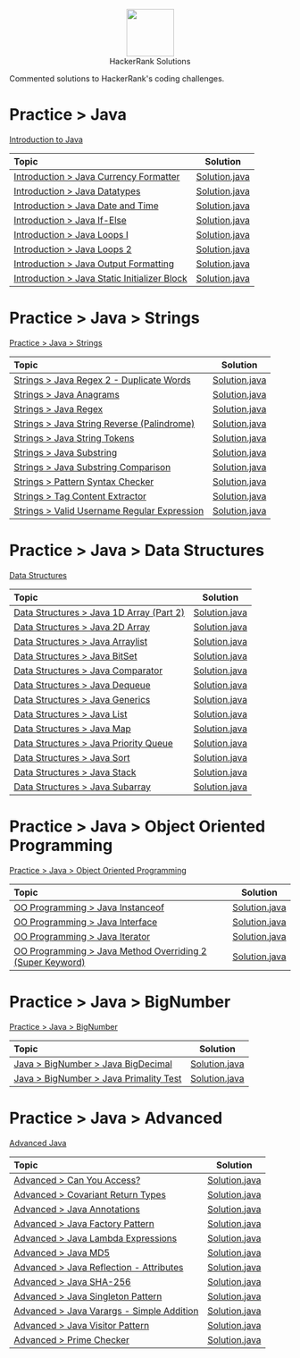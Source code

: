 <p align="center">
    <a href="https://www.hackerrank.com/MagicDude4Eva">
        <img height="85" src="https://d3keuzeb2crhkn.cloudfront.net/hackerrank/assets/styleguide/logo_wordmark-f5c5eb61ab0a154c3ed9eda24d0b9e31.svg">
    </a>
    <br>HackerRank Solutions
</p>
<p>
Commented solutions to HackerRank's coding challenges.
</p>

# Practice > Java
<a href="https://www.hackerrank.com/domains/java?badge_type=java&filters%5Bsubdomains%5D%5B%5D=java-introduction">Introduction to Java</a>

| Topic                                                                                                                       |                                                                                   Solution                                                                                  |
|:----------------------------------------------------------------------------------------------------------------------------|:---------------------------------------------------------------------------------------------------------------------------------------------------------------------------:|
|[Introduction > Java Currency Formatter](https://www.hackerrank.com/challenges/java-currency-formatter/problem)              |[Solution.java](https://github.com/magicdude4eva/HackerRank/blob/master/src/practice/java/introduction/javacurrencyformatter/Solution.java)                                  |
|[Introduction > Java Datatypes](https://www.hackerrank.com/challenges/java-datatypes/problem)                                |[Solution.java](https://github.com/magicdude4eva/HackerRank/blob/master/src/practice/java/introduction/javadatatypes/Solution.java)                                          |
|[Introduction > Java Date and Time](https://www.hackerrank.com/challenges/java-date-and-time/problem)                        |[Solution.java](https://github.com/magicdude4eva/HackerRank/blob/master/src/practice/java/introduction/javadateandtime/Solution.java)                                        |
|[Introduction > Java If-Else](https://www.hackerrank.com/challenges/java-if-else/problem)                                    |[Solution.java](https://github.com/magicdude4eva/HackerRank/blob/master/src/practice/java/introduction/javaifelse/Solution.java)                                             |
|[Introduction > Java Loops I](https://www.hackerrank.com/challenges/java-loops-i/problem)                                    |[Solution.java](https://github.com/magicdude4eva/HackerRank/blob/master/src/practice/java/introduction/javaloopsii/Solution.java)                                            |
|[Introduction > Java Loops 2](https://www.hackerrank.com/challenges/java-loops/problem)                                      |[Solution.java](https://github.com/magicdude4eva/HackerRank/blob/master/src/practice/java/introduction/javaloopsi/Solution.java)                                             |
|[Introduction > Java Output Formatting](https://www.hackerrank.com/challenges/java-output-formatting/problem)                |[Solution.java](https://github.com/magicdude4eva/HackerRank/blob/master/src/practice/java/introduction/javaoutputformatting/Solution.java)                                   |
|[Introduction > Java Static Initializer Block](https://www.hackerrank.com/challenges/java-static-initializer-block/problem)  |[Solution.java](https://github.com/magicdude4eva/HackerRank/blob/master/src/practice/java/introduction/javastaticinitializerblock/Solution.java)                             |

# Practice > Java > Strings
<a href="https://www.hackerrank.com/domains/java?filters%5Bsubdomains%5D%5B%5D=java-strings">Practice > Java > Strings</a>

| Topic                                                                                                                       |                                                                                   Solution                                                                                  |
|:----------------------------------------------------------------------------------------------------------------------------|:---------------------------------------------------------------------------------------------------------------------------------------------------------------------------:|
|[Strings > Java Regex 2 - Duplicate Words](https://www.hackerrank.com/challenges/duplicate-word/problem)                     |[Solution.java](https://github.com/magicdude4eva/HackerRank/blob/master/src/practice/java/strings/duplicatewords/Solution.java)                                              |
|[Strings > Java Anagrams](https://www.hackerrank.com/challenges/java-anagrams/problem)                                       |[Solution.java](https://github.com/magicdude4eva/HackerRank/blob/master/src/practice/java/strings/javaanagrams/Solution.java)                                                |
|[Strings > Java Regex](https://www.hackerrank.com/challenges/java-regex/problem)                                             |[Solution.java](https://github.com/magicdude4eva/HackerRank/blob/master/src/practice/java/strings/javaregex/Solution.java)                                                   |
|[Strings > Java String Reverse (Palindrome)](https://www.hackerrank.com/challenges/java-string-reverse/problem)              |[Solution.java](https://github.com/magicdude4eva/HackerRank/blob/master/src/practice/java/strings/javastringreverse/Solution.java)                                           |
|[Strings > Java String Tokens](https://www.hackerrank.com/challenges/java-string-tokens/problem)                             |[Solution.java](https://github.com/magicdude4eva/HackerRank/blob/master/src/practice/java/strings/javastringtokens/Solution.java)                                            |
|[Strings > Java Substring](https://www.hackerrank.com/challenges/java-substring/problem)                                     |[Solution.java](https://github.com/magicdude4eva/HackerRank/blob/master/src/practice/java/strings/javasubstring/Solution.java)                                               |
|[Strings > Java Substring Comparison](https://www.hackerrank.com/challenges/java-string-compare/problem)                     |[Solution.java](https://github.com/magicdude4eva/HackerRank/blob/master/src/practice/java/strings/javasubstringcomparisons/Solution.java)                                    |
|[Strings > Pattern Syntax Checker](https://www.hackerrank.com/challenges/pattern-syntax-checker/problem)                     |[Solution.java](https://github.com/magicdude4eva/HackerRank/blob/master/src/practice/java/strings/patternsyntaxchecker/Solution.java)                                        |
|[Strings > Tag Content Extractor](https://www.hackerrank.com/challenges/tag-content-extractor/problem)                       |[Solution.java](https://github.com/magicdude4eva/HackerRank/blob/master/src/practice/java/strings/tagcontentextractor/Solution.java)                                         |
|[Strings > Valid Username Regular Expression](https://www.hackerrank.com/challenges/valid-username-checker/problem)          |[Solution.java](https://github.com/magicdude4eva/HackerRank/blob/master/src/practice/java/strings/validusernameregularexpression/Solution.java)                              |

# Practice > Java > Data Structures
<a href="https://www.hackerrank.com/domains/java?filters%5Bsubdomains%5D%5B%5D=java-data-structure">Data Structures</a>

| Topic                                                                                                                       |                                                                                   Solution                                                                                  |
|:----------------------------------------------------------------------------------------------------------------------------|:---------------------------------------------------------------------------------------------------------------------------------------------------------------------------:|
|[Data Structures > Java 1D Array (Part 2)](https://www.hackerrank.com/challenges/java-1d-array/problem)                      |[Solution.java](https://github.com/magicdude4eva/HackerRank/blob/master/src/practice/java/datastructures/java1darraypart2/Solution.java)                                     |
|[Data Structures > Java 2D Array](https://www.hackerrank.com/challenges/java-2d-array/problem)                               |[Solution.java](https://github.com/magicdude4eva/HackerRank/blob/master/src/practice/java/datastructures/java2darray/Solution.java)                                          |
|[Data Structures > Java Arraylist](https://www.hackerrank.com/challenges/java-arraylist/problem)                             |[Solution.java](https://github.com/magicdude4eva/HackerRank/blob/master/src/practice/java/datastructures/javaarraylist/Solution.java)                                        |
|[Data Structures > Java BitSet](https://www.hackerrank.com/challenges/java-bitset/problem)                                   |[Solution.java](https://github.com/magicdude4eva/HackerRank/blob/master/src/practice/java/datastructures/javabitset/Solution.java)                                           |
|[Data Structures > Java Comparator](https://www.hackerrank.com/challenges/java-comparator/problem)                           |[Solution.java](https://github.com/magicdude4eva/HackerRank/blob/master/src/practice/java/datastructures/javacomparator/Solution.java)                                       |
|[Data Structures > Java Dequeue](https://www.hackerrank.com/challenges/java-dequeue/problem)                                 |[Solution.java](https://github.com/magicdude4eva/HackerRank/blob/master/src/practice/java/datastructures/javadequeue/test.java)                                              |
|[Data Structures > Java Generics](https://www.hackerrank.com/challenges/java-generics/problem)                               |[Solution.java](https://github.com/magicdude4eva/HackerRank/blob/master/src/practice/java/datastructures/javagenerics/Solution.java)                                         |
|[Data Structures > Java List](https://www.hackerrank.com/challenges/java-list/problem)                                       |[Solution.java](https://github.com/magicdude4eva/HackerRank/blob/master/src/practice/java/datastructures/javalist/Solution.java)                                             |
|[Data Structures > Java Map](https://www.hackerrank.com/challenges/phone-book/problem)                                       |[Solution.java](https://github.com/magicdude4eva/HackerRank/blob/master/src/practice/java/datastructures/javamap/Solution.java)                                              |
|[Data Structures > Java Priority Queue](https://www.hackerrank.com/challenges/java-priority-queue/problem)                   |[Solution.java](https://github.com/magicdude4eva/HackerRank/blob/master/src/practice/java/datastructures/javapriorityqueue/Solution.java)                                    |
|[Data Structures > Java Sort](https://www.hackerrank.com/challenges/java-sort/problem)                                       |[Solution.java](https://github.com/magicdude4eva/HackerRank/blob/master/src/practice/java/datastructures/javasort/Solution.java)                                             |
|[Data Structures > Java Stack](https://www.hackerrank.com/challenges/java-stack/problem)                                     |[Solution.java](https://github.com/magicdude4eva/HackerRank/blob/master/src/practice/java/datastructures/javastack/Solution.java)                                            |
|[Data Structures > Java Subarray](https://www.hackerrank.com/challenges/java-negative-subarray/problem)                      |[Solution.java](https://github.com/magicdude4eva/HackerRank/blob/master/src/practice/java/datastructures/javasubarray/Solution.java)                                         |

# Practice > Java > Object Oriented Programming
<a href="https://www.hackerrank.com/domains/java?filters%5Bsubdomains%5D%5B%5D=oop">Practice > Java > Object Oriented Programming</a>

| Topic                                                                                                                                            |                                                                                   Solution                                                                                  |
|:-------------------------------------------------------------------------------------------------------------------------------------------------|:---------------------------------------------------------------------------------------------------------------------------------------------------------------------------:|
|[OO Programming > Java Instanceof](https://www.hackerrank.com/challenges/java-instanceof-keyword/problem)                                         |[Solution.java](https://github.com/magicdude4eva/HackerRank/blob/master/src/practice/java/objectorientedprogramming/javainstanceofkeyword/InstanceOFTutorial.java)           |
|[OO Programming > Java Interface](https://www.hackerrank.com/challenges/java-interface/problem)                                                   |[Solution.java](https://github.com/magicdude4eva/HackerRank/blob/master/src/practice/java/objectorientedprogramming/javainterface/Solution.java)                             |
|[OO Programming > Java Iterator](https://www.hackerrank.com/challenges/java-iterator/problem)                                                     |[Solution.java](https://github.com/magicdude4eva/HackerRank/blob/master/src/practice/java/objectorientedprogramming/javaiterator/Main.java)                                  |
|[OO Programming > Java Method Overriding 2 (Super Keyword)](https://www.hackerrank.com/challenges/java-method-overriding-2-super-keyword/problem) |[Solution.java](https://github.com/magicdude4eva/HackerRank/blob/master/src/practice/java/objectorientedprogramming/javamethodoverriding2/Solution.java)                     |

# Practice > Java > BigNumber
<a href="https://www.hackerrank.com/domains/java?filters%5Bsubdomains%5D%5B%5D=bignumber">Practice > Java > BigNumber</a>

| Topic                                                                                                                       |                                                                                   Solution                                                                                  |
|:----------------------------------------------------------------------------------------------------------------------------|:---------------------------------------------------------------------------------------------------------------------------------------------------------------------------:|
|[Java > BigNumber > Java BigDecimal](https://www.hackerrank.com/challenges/java-bigdecimal/problem)                          |[Solution.java](https://github.com/magicdude4eva/HackerRank/blob/master/src/practice/java/bignumber/javabigdecimal/Solution.java)                                            |
|[Java > BigNumber > Java Primality Test](https://www.hackerrank.com/challenges/java-primality-test/problem)                  |[Solution.java](https://github.com/magicdude4eva/HackerRank/blob/master/src/practice/java/bignumber/javaprimalitytest/Solution.java)                                         |

# Practice > Java > Advanced
<a href="https://www.hackerrank.com/domains/java?filters%5Bsubdomains%5D%5B%5D=java-advanced">Advanced Java</a>

| Topic                                                                                                                       |                                                                                   Solution                                                                                  |
|:----------------------------------------------------------------------------------------------------------------------------|:---------------------------------------------------------------------------------------------------------------------------------------------------------------------------:|
|[Advanced > Can You Access?](https://www.hackerrank.com/challenges/can-you-access/problem)                                   |[Solution.java](https://github.com/magicdude4eva/HackerRank/blob/master/src/practice/java/advanced/canyouaccess/Solution.java)                                               |
|[Advanced > Covariant Return Types](https://www.hackerrank.com/challenges/java-covariance/problem)                           |[Solution.java](https://github.com/magicdude4eva/HackerRank/blob/master/src/practice/java/advanced/covariantreturntypes/Solution.java)                                       |
|[Advanced > Java Annotations](https://www.hackerrank.com/challenges/java-annotations/problem)                                |[Solution.java](https://github.com/magicdude4eva/HackerRank/blob/master/src/practice/java/advanced/javaannotations/Solution.java)                                            |
|[Advanced > Java Factory Pattern](https://www.hackerrank.com/challenges/java-factory/problem)                                |[Solution.java](https://github.com/magicdude4eva/HackerRank/blob/master/src/practice/java/advanced/javafactorypattern/Solution.java)                                         |
|[Advanced > Java Lambda Expressions](https://www.hackerrank.com/challenges/java-lambda-expressions/problem)                  |[Solution.java](https://github.com/magicdude4eva/HackerRank/blob/master/src/practice/java/advanced/javalambdaexpressions/Solution.java)                                      |
|[Advanced > Java MD5](https://www.hackerrank.com/challenges/java-md5/problem)                                                |[Solution.java](https://github.com/magicdude4eva/HackerRank/blob/master/src/practice/java/advanced/javamd5/Solution.java)                                                    |
|[Advanced > Java Reflection - Attributes](https://www.hackerrank.com/challenges/java-reflection-attributes/problem)          |[Solution.java](https://github.com/magicdude4eva/HackerRank/blob/master/src/practice/java/advanced/javareflectionattributes/Solution.java)                                   |
|[Advanced > Java SHA-256](https://www.hackerrank.com/challenges/sha-256/problem)                                             |[Solution.java](https://github.com/magicdude4eva/HackerRank/blob/master/src/practice/java/advanced/javasha256/Solution.java)                                                 |
|[Advanced > Java Singleton Pattern](https://www.hackerrank.com/challenges/java-singleton/problem)                            |[Solution.java](https://github.com/magicdude4eva/HackerRank/blob/master/src/practice/java/advanced/javasingletonpattern/Solution.java)                                       |
|[Advanced > Java Varargs - Simple Addition](https://www.hackerrank.com/challenges/simple-addition-varargs/problem)           |[Solution.java](https://github.com/magicdude4eva/HackerRank/blob/master/src/practice/java/advanced/javavarargssimpleaddition/Solution.java)                                  |
|[Advanced > Java Visitor Pattern](https://www.hackerrank.com/challenges/java-vistor-pattern/problem)                         |[Solution.java](https://github.com/magicdude4eva/HackerRank/blob/master/src/practice/java/advanced/javavisitorpattern/Solution.java)                                         |
|[Advanced > Prime Checker](https://www.hackerrank.com/challenges/prime-checker/problem)                                      |[Solution.java](https://github.com/magicdude4eva/HackerRank/blob/master/src/practice/java/advanced/primechecker/Solution.java)                                               |

